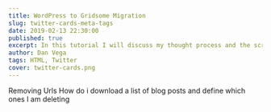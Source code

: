 ```yaml
---
title: WordPress to Gridsome Migration
slug: twitter-cards-meta-tags
date: 2019-02-13 22:30:00
published: true
excerpt: In this tutorial I will discuss my thought process and the script that I wrote to migrate my blog posts from WordPress to Gridsome.
author: Dan Vega
tags: HTML, Twitter
cover: twitter-cards.png 
---
```




Removing Urls
How do i download a list of blog posts and define which ones I am deleting
